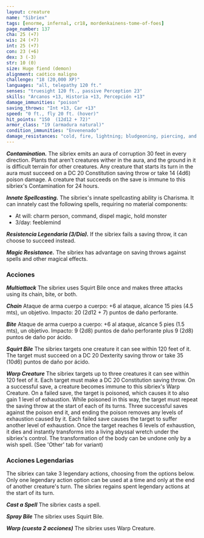 ```yaml
---
layout: creature
name: "Sibriex"
tags: [enorme, infernal, cr18, mordenkainens-tome-of-foes]
page_number: 137
cha: 25 (+7)
wis: 24 (+7)
int: 25 (+7)
con: 23 (+6)
dex: 3 (-3)
str: 10 (0)
size: Huge fiend (demon)
alignment: caótico maligno
challenge: "18 (20,000 XP)"
languages: "all, telepathy 120 ft."
senses: "truesight 120 ft., passive Perception 23"
skills: "Arcanos +13, Historia +13, Percepción +13"
damage_immunities: "poison"
saving_throws: "Int +13, Car +13"
speed: "0 ft., fly 20 ft. (hover)"
hit_points: "150  (12d12 + 72)"
armor_class: "19 (armadura natural)"
condition_immunities: "Envenenado"
damage_resistances: "cold, fire, lightning; bludgeoning, piercing, and slashing from nonmagical attacks"
---
```


***Contamination.*** The sibriex emits an aura of corruption 30 feet in every direction. Plants that aren't creatures wither in the aura, and the ground in it is difficult terrain for other creatures. Any creature that starts its turn in the aura must succeed on a DC 20 Constitution saving throw or take 14 (4d6) poison damage. A creature that succeeds on the save is immune to this sibriex's Contamination for 24 hours.

***Innate Spellcasting.*** The sibriex's innate spellcasting ability is Charisma. It can innately cast the following spells, requiring no material components:
* At will: charm person, command, dispel magic, hold monster
* 3/day: feeblemind

***Resistencia Legendaria (3/Día).*** If the sibriex fails a saving throw, it can choose to succeed instead.

***Magic Resistance.*** The sibriex has advantage on saving throws against spells and other magical effects.

### Acciones

***Multiattack*** The sibriex uses Squirt Bile once and makes three attacks using its chain, bite, or both.

***Chain*** Ataque de arma cuerpo a cuerpo: +6 al ataque, alcance 15 pies (4.5 mts), un objetivo. Impacto: 20 (2d12 + 7) puntos de daño perforante.

***Bite*** Ataque de arma cuerpo a cuerpo: +6 al ataque, alcance 5 pies (1.5 mts), un objetivo. Impacto: 9 (2d8) puntos de daño perforante plus 9 (2d8) puntos de daño por ácido.

***Squirt Bile*** The sibriex targets one creature it can see within 120 feet of it. The target must succeed on a DC 20 Dexterity saving throw or take 35 (10d6) puntos de daño por ácido.

***Warp Creature*** The sibriex targets up to three creatures it can see within 120 feet of it. Each target must make a DC 20 Constitution saving throw. On a successful save, a creature becomes immune to this sibriex's Warp Creature. On a failed save, the target is poisoned, which causes it to also gain 1 level of exhaustion. While poisoned in this way, the target must repeat the saving throw at the start of each of its turns. Three successful saves against the poison end it, and ending the poison removes any levels of exhaustion caused by it. Each failed save causes the target to suffer another level of exhaustion. Once the target reaches 6 levels of exhaustion, it dies and instantly transforms into a living abyssal wretch under the sibriex's control. The transformation of the body can be undone only by a wish spell. (See 'Other' tab for variant)

### Acciones Legendarias

The sibriex can take 3 legendary actions, choosing from the options below. Only one legendary action option can be used at a time and only at the end of another creature's turn. The sibriex regains spent legendary actions at the start of its turn.

***Cast a Spell*** The sibriex casts a spell.

***Spray Bile*** The sibriex uses Squirt Bile.

***Warp (cuesta 2 acciones)*** The sibriex uses Warp Creature.